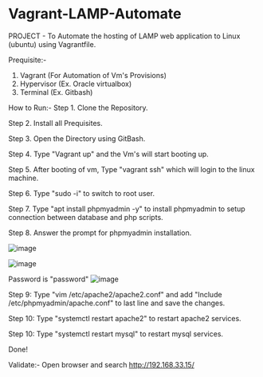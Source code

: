 # Vagrant-LAMP-Automate
PROJECT - To Automate the hosting of LAMP web application to Linux (ubuntu) using Vagrantfile.

Prequisite:-
1. Vagrant (For Automation of Vm's Provisions)
2. Hypervisor (Ex. Oracle virtualbox)
3. Terminal (Ex. Gitbash)

How to Run:-
Step 1. Clone the Repository.

Step 2. Install all Prequisites.

Step 3. Open the Directory using GitBash.

Step 4. Type "Vagrant up" and the Vm's will start booting up.

Step 5. After booting of vm, Type "vagrant ssh" which will login to the linux machine.

Step 6. Type "sudo -i" to switch to root user.

Step 7. Type "apt install phpmyadmin -y" to install phpmyadmin to setup connection between database and php scripts.

Step 8. Answer the prompt for phpmyadmin installation.

![image](https://user-images.githubusercontent.com/92919113/210528187-f128bb8b-827e-4624-a82a-f5fc47457aba.png)

![image](https://user-images.githubusercontent.com/92919113/210528359-495da9b0-c697-4a58-aa91-4112bb67b019.png)

Password is "password"
![image](https://user-images.githubusercontent.com/92919113/210528458-2cc96d6f-0f20-4b17-835e-f6558efc253b.png)

Step 9: Type "vim /etc/apache2/apache2.conf" and add "Include /etc/phpmyadmin/apache.conf" to last line and save the changes.

Step 10: Type "systemctl restart apache2" to restart apache2 services.

Step 10: Type "systemctl restart mysql" to restart mysql services.


Done!

Validate:- 
Open browser and search http://192.168.33.15/
